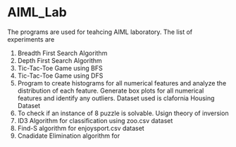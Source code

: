 # AIML_Lab

The programs are used for teahcing AIML laboratory. The list of experiments are
1. Breadth First Search Algorithm
2. Depth First Search Algorithm
3. Tic-Tac-Toe Game using BFS
4. Tic-Tac-Toe Game using DFS
5. Program to create histograms for all numerical features and analyze the distribution of each feature. Generate box plots for all numerical features and identify any outliers. Dataset used is clafornia Housing Dataset
6. To check if an instance of 8 puzzle is solvable. Usign theory of inversion 
7. ID3 Algorithm for classification using zoo.csv dataset
8. Find-S algorithm for enjoysport.csv dataset
9. Cnadidate Elimination algorithm for 
